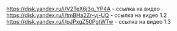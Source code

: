 https://disk.yandex.ru/i/V2TeX6j3q_YP4A - ссылка на видео
https://disk.yandex.ru/i/tmBHa2Zr-vj-UQ - ссылка на видео 1.2
https://disk.yandex.ru/i/pJPxgZ50PgtWTw - ссылка на видео 1.3
